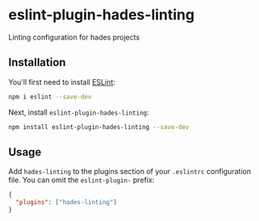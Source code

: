 # eslint-plugin-hades-linting

Linting configuration for hades projects

## Installation

You'll first need to install [ESLint](https://eslint.org/):

```sh
npm i eslint --save-dev
```

Next, install `eslint-plugin-hades-linting`:

```sh
npm install eslint-plugin-hades-linting --save-dev
```

## Usage

Add `hades-linting` to the plugins section of your `.eslintrc` configuration file. You can omit the `eslint-plugin-` prefix:

```json
{
  "plugins": ["hades-linting"]
}
```
